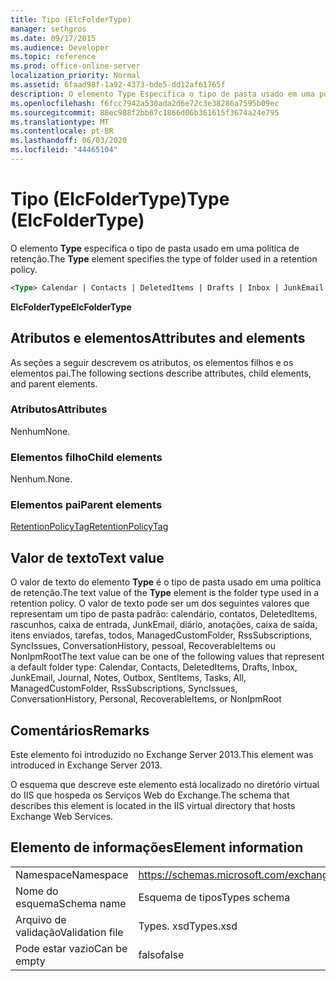 ```yaml
---
title: Tipo (ElcFolderType)
manager: sethgros
ms.date: 09/17/2015
ms.audience: Developer
ms.topic: reference
ms.prod: office-online-server
localization_priority: Normal
ms.assetid: 6faad98f-1a92-4373-bde5-dd12af61765f
description: O elemento Type Especifica o tipo de pasta usado em uma política de retenção.
ms.openlocfilehash: f6fcc7942a530ada2d6e72c3e38286a7595b09ec
ms.sourcegitcommit: 88ec988f2bb67c1866d06b361615f3674a24e795
ms.translationtype: MT
ms.contentlocale: pt-BR
ms.lasthandoff: 06/03/2020
ms.locfileid: "44465104"
---
```

# <a name="type-elcfoldertype"></a><span data-ttu-id="e548f-103">Tipo (ElcFolderType)</span><span class="sxs-lookup"><span data-stu-id="e548f-103">Type (ElcFolderType)</span></span>

<span data-ttu-id="e548f-104">O elemento **Type** especifica o tipo de pasta usado em uma política de retenção.</span><span class="sxs-lookup"><span data-stu-id="e548f-104">The **Type** element specifies the type of folder used in a retention policy.</span></span> 
  
```XML
<Type> Calendar | Contacts | DeletedItems | Drafts | Inbox | JunkEmail | Journal | Notes | Outbox | SentItems | Tasks | All | ManagedCustomFolder | RssSubscriptions | SyncIssues | ConversationHistory | Personal | RecoverableItems | NonIpmRoot <Type>
```

 <span data-ttu-id="e548f-105">**ElcFolderType**</span><span class="sxs-lookup"><span data-stu-id="e548f-105">**ElcFolderType**</span></span>
## <a name="attributes-and-elements"></a><span data-ttu-id="e548f-106">Atributos e elementos</span><span class="sxs-lookup"><span data-stu-id="e548f-106">Attributes and elements</span></span>

<span data-ttu-id="e548f-107">As seções a seguir descrevem os atributos, os elementos filhos e os elementos pai.</span><span class="sxs-lookup"><span data-stu-id="e548f-107">The following sections describe attributes, child elements, and parent elements.</span></span>
  
### <a name="attributes"></a><span data-ttu-id="e548f-108">Atributos</span><span class="sxs-lookup"><span data-stu-id="e548f-108">Attributes</span></span>

<span data-ttu-id="e548f-109">Nenhum</span><span class="sxs-lookup"><span data-stu-id="e548f-109">None.</span></span>
  
### <a name="child-elements"></a><span data-ttu-id="e548f-110">Elementos filho</span><span class="sxs-lookup"><span data-stu-id="e548f-110">Child elements</span></span>

<span data-ttu-id="e548f-111">Nenhum.</span><span class="sxs-lookup"><span data-stu-id="e548f-111">None.</span></span>
  
### <a name="parent-elements"></a><span data-ttu-id="e548f-112">Elementos pai</span><span class="sxs-lookup"><span data-stu-id="e548f-112">Parent elements</span></span>

[<span data-ttu-id="e548f-113">RetentionPolicyTag</span><span class="sxs-lookup"><span data-stu-id="e548f-113">RetentionPolicyTag</span></span>](retentionpolicytag.md)
  
## <a name="text-value"></a><span data-ttu-id="e548f-114">Valor de texto</span><span class="sxs-lookup"><span data-stu-id="e548f-114">Text value</span></span>

<span data-ttu-id="e548f-115">O valor de texto do elemento **Type** é o tipo de pasta usado em uma política de retenção.</span><span class="sxs-lookup"><span data-stu-id="e548f-115">The text value of the **Type** element is the folder type used in a retention policy.</span></span> <span data-ttu-id="e548f-116">O valor de texto pode ser um dos seguintes valores que representam um tipo de pasta padrão: calendário, contatos, DeletedItems, rascunhos, caixa de entrada, JunkEmail, diário, anotações, caixa de saída, itens enviados, tarefas, todos, ManagedCustomFolder, RssSubscriptions, SyncIssues, ConversationHistory, pessoal, RecoverableItems ou NonIpmRoot</span><span class="sxs-lookup"><span data-stu-id="e548f-116">The text value can be one of the following values that represent a default folder type: Calendar, Contacts, DeletedItems, Drafts, Inbox, JunkEmail, Journal, Notes, Outbox, SentItems, Tasks, All, ManagedCustomFolder, RssSubscriptions, SyncIssues, ConversationHistory, Personal, RecoverableItems, or NonIpmRoot</span></span> 
  
## <a name="remarks"></a><span data-ttu-id="e548f-117">Comentários</span><span class="sxs-lookup"><span data-stu-id="e548f-117">Remarks</span></span>

<span data-ttu-id="e548f-118">Este elemento foi introduzido no Exchange Server 2013.</span><span class="sxs-lookup"><span data-stu-id="e548f-118">This element was introduced in Exchange Server 2013.</span></span>
  
<span data-ttu-id="e548f-119">O esquema que descreve este elemento está localizado no diretório virtual do IIS que hospeda os Serviços Web do Exchange.</span><span class="sxs-lookup"><span data-stu-id="e548f-119">The schema that describes this element is located in the IIS virtual directory that hosts Exchange Web Services.</span></span>
  
## <a name="element-information"></a><span data-ttu-id="e548f-120">Elemento de informações</span><span class="sxs-lookup"><span data-stu-id="e548f-120">Element information</span></span>

|||
|:-----|:-----|
|<span data-ttu-id="e548f-121">Namespace</span><span class="sxs-lookup"><span data-stu-id="e548f-121">Namespace</span></span>  <br/> |https://schemas.microsoft.com/exchange/services/2006/types  <br/> |
|<span data-ttu-id="e548f-122">Nome do esquema</span><span class="sxs-lookup"><span data-stu-id="e548f-122">Schema name</span></span>  <br/> |<span data-ttu-id="e548f-123">Esquema de tipos</span><span class="sxs-lookup"><span data-stu-id="e548f-123">Types schema</span></span>  <br/> |
|<span data-ttu-id="e548f-124">Arquivo de validação</span><span class="sxs-lookup"><span data-stu-id="e548f-124">Validation file</span></span>  <br/> |<span data-ttu-id="e548f-125">Types. xsd</span><span class="sxs-lookup"><span data-stu-id="e548f-125">Types.xsd</span></span>  <br/> |
|<span data-ttu-id="e548f-126">Pode estar vazio</span><span class="sxs-lookup"><span data-stu-id="e548f-126">Can be empty</span></span>  <br/> |<span data-ttu-id="e548f-127">falso</span><span class="sxs-lookup"><span data-stu-id="e548f-127">false</span></span>  <br/> |
   

